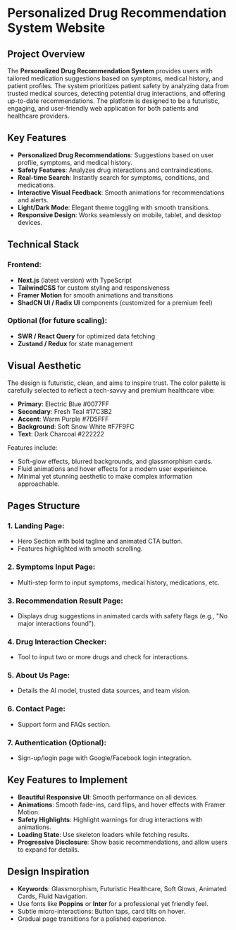 # Personalized Drug Recommendation System Website

## Project Overview

The **Personalized Drug Recommendation System** provides users with tailored medication suggestions based on symptoms, medical history, and patient profiles. The system prioritizes patient safety by analyzing data from trusted medical sources, detecting potential drug interactions, and offering up-to-date recommendations. The platform is designed to be a futuristic, engaging, and user-friendly web application for both patients and healthcare providers.

## Key Features

- **Personalized Drug Recommendations**: Suggestions based on user profile, symptoms, and medical history.
- **Safety Features**: Analyzes drug interactions and contraindications.
- **Real-time Search**: Instantly search for symptoms, conditions, and medications.
- **Interactive Visual Feedback**: Smooth animations for recommendations and alerts.
- **Light/Dark Mode**: Elegant theme toggling with smooth transitions.
- **Responsive Design**: Works seamlessly on mobile, tablet, and desktop devices.

## Technical Stack

### Frontend:
- **Next.js** (latest version) with TypeScript
- **TailwindCSS** for custom styling and responsiveness
- **Framer Motion** for smooth animations and transitions
- **ShadCN UI / Radix UI** components (customized for a premium feel)

### Optional (for future scaling):
- **SWR / React Query** for optimized data fetching
- **Zustand / Redux** for state management

## Visual Aesthetic

The design is futuristic, clean, and aims to inspire trust. The color palette is carefully selected to reflect a tech-savvy and premium healthcare vibe:
- **Primary**: Electric Blue #0077FF
- **Secondary**: Fresh Teal #17C3B2
- **Accent**: Warm Purple #7D5FFF
- **Background**: Soft Snow White #F7F9FC
- **Text**: Dark Charcoal #222222

Features include:
- Soft-glow effects, blurred backgrounds, and glassmorphism cards.
- Fluid animations and hover effects for a modern user experience.
- Minimal yet stunning aesthetic to make complex information approachable.

## Pages Structure

### 1. **Landing Page**:
   - Hero Section with bold tagline and animated CTA button.
   - Features highlighted with smooth scrolling.

### 2. **Symptoms Input Page**:
   - Multi-step form to input symptoms, medical history, medications, etc.

### 3. **Recommendation Result Page**:
   - Displays drug suggestions in animated cards with safety flags (e.g., "No major interactions found").

### 4. **Drug Interaction Checker**:
   - Tool to input two or more drugs and check for interactions.

### 5. **About Us Page**:
   - Details the AI model, trusted data sources, and team vision.

### 6. **Contact Page**:
   - Support form and FAQs section.

### 7. **Authentication** (Optional):
   - Sign-up/login page with Google/Facebook login integration.

## Key Features to Implement

- **Beautiful Responsive UI**: Smooth performance on all devices.
- **Animations**: Smooth fade-ins, card flips, and hover effects with Framer Motion.
- **Safety Highlights**: Highlight warnings for drug interactions with animations.
- **Loading State**: Use skeleton loaders while fetching results.
- **Progressive Disclosure**: Show basic recommendations, and allow users to expand for details.

## Design Inspiration
- **Keywords**: Glassmorphism, Futuristic Healthcare, Soft Glows, Animated Cards, Fluid Navigation.
- Use fonts like **Poppins** or **Inter** for a professional yet friendly feel.
- Subtle micro-interactions: Button taps, card tilts on hover.
- Gradual page transitions for a polished experience.


